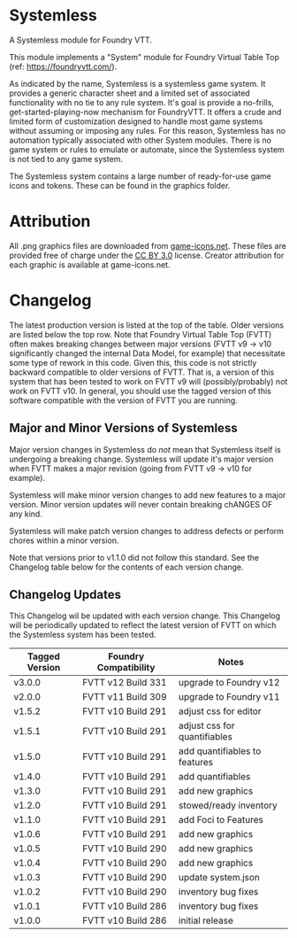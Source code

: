 # Systemless
A Systemless module for Foundry VTT.

This module implements a "System" module for Foundry Virtual Table Top (ref: https://foundryvtt.com/).

As indicated by the name, Systemless is a systemless game system.
It provides a generic character sheet and a limited set of associated functionality with no tie to any rule system.
It's goal is provide a no-frills, get-started-playing-now mechanism for FoundryVTT.
It offers a crude and limited form of customization designed to handle most game systems without assuming or imposing any rules.
For this reason, Systemless has no automation typically associated with other System modules.
There is no game system or rules to emulate or automate, since the Systemless system is not tied to any game system.

The Systemless system contains a large number of ready-for-use game icons and tokens.
These can be found in the graphics folder.

# Attribution
All .png graphics files are downloaded from [game-icons.net](https://game-icons.net).
These files are provided free of charge under the [CC BY 3.0](https://creativecommons.org/licenses/by/3.0) license.
Creator attribution for each graphic is available at game-icons.net.

# Changelog
The latest production version is listed at the top of the table.
Older versions are listed below the top row.
Note that Foundry Virtual Table Top (FVTT) often makes breaking changes between major versions (FVTT v9 -> v10 significantly changed the internal Data Model, for example) that necessitate some type of rework in this code.
Given this, this code is not strictly backward compatible to older versions of FVTT.
That is, a version of this system that has been tested to work on FVTT v9 will (possibly/probably) not work on FVTT v10.
In general, you should use the tagged version of this software compatible with the version of FVTT you are running.

## Major and Minor Versions of Systemless
Major version changes in Systemless do _not_ mean that Systemless itself is undergoing a breaking change.
Systemless will update it's major version when FVTT makes a major revision (going from FVTT v9 -> v10 for example).

Systemless will make minor version changes to add new features to a major version.
Minor version updates will never contain breaking chANGES OF any kind.

Systemless will make patch version changes to address defects or perform chores within a minor version.

Note that versions prior to v1.1.0 did not follow this standard.
See the Changelog table below for the contents of each version change.

## Changelog Updates
This Changelog wil be updated with each version change.
This Changelog will be periodically updated to reflect the latest version of FVTT on which the Systemless system has been tested.

| Tagged Version | Foundry Compatibility | Notes |
|----------------|-----------------------|--------------------------|
| v3.0.0         | FVTT v12 Build 331    |  upgrade to Foundry v12  |
| v2.0.0         | FVTT v11 Build 309    |  upgrade to Foundry v11  |
| v1.5.2         | FVTT v10 Build 291    |  adjust css for editor   |
| v1.5.1         | FVTT v10 Build 291    |  adjust css for quantifiables |
| v1.5.0         | FVTT v10 Build 291    |  add quantifiables to features |
| v1.4.0         | FVTT v10 Build 291    |  add quantifiables       |
| v1.3.0         | FVTT v10 Build 291    |  add new graphics        |
| v1.2.0         | FVTT v10 Build 291    |  stowed/ready inventory  |
| v1.1.0         | FVTT v10 Build 291    |  add Foci to Features    |
| v1.0.6         | FVTT v10 Build 291    |  add new graphics        |
| v1.0.5         | FVTT v10 Build 290    |  add new graphics        |
| v1.0.4         | FVTT v10 Build 290    |  add new graphics        |
| v1.0.3         | FVTT v10 Build 290    |  update system.json      |
| v1.0.2         | FVTT v10 Build 290    |  inventory bug fixes     |
| v1.0.1         | FVTT v10 Build 286    |  inventory bug fixes     |
| v1.0.0         | FVTT v10 Build 286    |  initial release         |